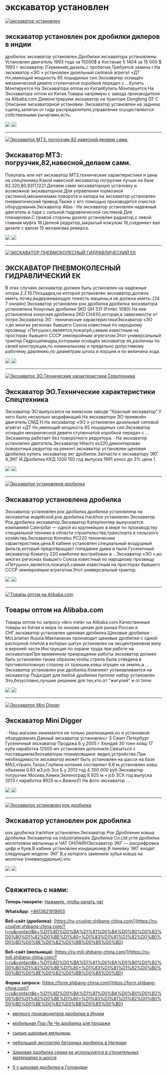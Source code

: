 # экскаватор установлен

<a href="https://swt.shibang-china.com/?l=ru&img&k=%D1%8D%D0%BA%D1%81%D0%BA%D0%B0%D0%B2%D0%B0%D1%82%D0%BE%D1%80+%D1%83%D1%81%D1%82%D0%B0%D0%BD%D0%BE%D0%B2%D0%BB%D0%B5%D0%BD" target="_blank">![экскаватор установлен](http://static.shibang-china.com/all-800x300/1081.jpg)</a>

## экскаватор установлен рок дробилки дилеров в индии
дробилок экскаватор установлен.Дробилки экскаватора установлены Установлен двигатель 1993 года за 15000$ в Костанае 5 1404 за 15 000 $ 1993 г экскаватор (Германия),дизель,с пробегом,Требуется замена г.На экскаватор &#171;ЭО &#187; установлен дизельный силовой агрегат &#171;ДТ Н&#187;,имеющий мощность 65 лошадиных сил.Экскаватор оснащён механической девяти ступенчатой коробкой передач с …Купить Монтируется На Экскаватора оптом из КитаяКупить Монтируется На Экскаватора оптом из Китая.Товары напрямую с завода производителя на Alibaba.com.Демонстрируем экскаватор на тракторе Dongfeng DF C Описание экскаваторной установки: Экскаватор установлен на заднюю сцепку,запитан от гидр распределителя,управление осуществляется собственными рычагами,есть.


<a href="https://whatsapp.shibangsoft.com/WhatsApp.php" target="_blank" title="WhatsApp">![](http://static.shibang-china.com/icon/whatsapp.png)</a> <a href="https://swt.shibang-china.com/?l=ru&icon&k=%D1%8D%D0%BA%D1%81%D0%BA%D0%B0%D0%B2%D0%B0%D1%82%D0%BE%D1%80+%D1%83%D1%81%D1%82%D0%B0%D0%BD%D0%BE%D0%B2%D0%BB%D0%B5%D0%BD" target="_blank">![](http://static.shibang-china.com/icon/chat-ru.png)</a>

---

<a href="https://swt.shibang-china.com/?l=ru&img&k=%D1%8D%D0%BA%D1%81%D0%BA%D0%B0%D0%B2%D0%B0%D1%82%D0%BE%D1%80+%D1%83%D1%81%D1%82%D0%B0%D0%BD%D0%BE%D0%B2%D0%BB%D0%B5%D0%BD" target="_blank">![Экскаватор МТЗ: погрузчик,82,навесной,делаем сами.](http://static.shibang-china.com/all-800x300/402.jpg)</a>

## Экскаватор МТЗ: погрузчик,82,навесной,делаем сами.
Покупать или нет экскаватор МТЗ,технические характеристики и цена на спецтехнику.Какой навесной экскаватор погрузчик лучше на базе 82,320,80,92П,1221.Делаем сами экскаваторную установку и возможное экскаваторное.Для управления тормозной системой,механизмами поворота и напора на экскаватор установлен пневматический привод.Также с его помощью производится очистка оборудования.Экскаватор Atlas&nbsp;&#0183;&#32;На экскаватор установлен надежный двигатель в паре с сильной гидравлической системой.Для планировки.С правой стороны дизеля установлен радиатор,с левой главная муфта 18.Цепной редуктор,закрытый кожухом 19,соединяет вал дизеля с валом 15 механизма реверса.


<a href="https://whatsapp.shibangsoft.com/WhatsApp.php" target="_blank" title="WhatsApp">![](http://static.shibang-china.com/icon/whatsapp.png)</a> <a href="https://swt.shibang-china.com/?l=ru&icon&k=%D1%8D%D0%BA%D1%81%D0%BA%D0%B0%D0%B2%D0%B0%D1%82%D0%BE%D1%80+%D1%83%D1%81%D1%82%D0%B0%D0%BD%D0%BE%D0%B2%D0%BB%D0%B5%D0%BD" target="_blank">![](http://static.shibang-china.com/icon/chat-ru.png)</a>

---

<a href="https://swt.shibang-china.com/?l=ru&img&k=%D1%8D%D0%BA%D1%81%D0%BA%D0%B0%D0%B2%D0%B0%D1%82%D0%BE%D1%80+%D1%83%D1%81%D1%82%D0%B0%D0%BD%D0%BE%D0%B2%D0%BB%D0%B5%D0%BD" target="_blank">![ЭКСКАВАТОР ПНЕВМОКОЛЕСНЫЙ ГИДРАВЛИЧЕСКИЙ ЕК](http://static.shibang-china.com/all-800x300/340.jpg)</a>

## ЭКСКАВАТОР ПНЕВМОКОЛЕСНЫЙ ГИДРАВЛИЧЕСКИЙ ЕК
В этих случаях экскаватор должен быть установлен на надежные опоры.2.2.10.Площадка,на которой установлен экскаватор,должна иметь почву,выдерживающую тяжесть машины,и не должна иметь:.[24 7 онлайн] Экскаватор установлен рок дробилка дробилка экскаватора установлена Конусные дробилки SKD QH 331 (Fintec 1080) На нее установлена конусная дробилка SKD CH430,которая,в зависимости от потре.Экскаватор ЭО : технические характеристикиЭкскаватор &#171;ЭО &#187;,во многих регионах бывшего Союза известный по народному прозвищу &#171;Петушок&#187;,является,пожалуй,самым известным на просторах бывшего СССР землеройным агрегатом.Этот универсальный трактор.Гидроцилиндры,которыми оснащён экскаватор ek,различны по своей конструкции,по номинальному и предельно допустимому рабочему давлению,по диаметрам штока и поршня и по величина хода.


<a href="https://whatsapp.shibangsoft.com/WhatsApp.php" target="_blank" title="WhatsApp">![](http://static.shibang-china.com/icon/whatsapp.png)</a> <a href="https://swt.shibang-china.com/?l=ru&icon&k=%D1%8D%D0%BA%D1%81%D0%BA%D0%B0%D0%B2%D0%B0%D1%82%D0%BE%D1%80+%D1%83%D1%81%D1%82%D0%B0%D0%BD%D0%BE%D0%B2%D0%BB%D0%B5%D0%BD" target="_blank">![](http://static.shibang-china.com/icon/chat-ru.png)</a>

---

<a href="https://swt.shibang-china.com/?l=ru&img&k=%D1%8D%D0%BA%D1%81%D0%BA%D0%B0%D0%B2%D0%B0%D1%82%D0%BE%D1%80+%D1%83%D1%81%D1%82%D0%B0%D0%BD%D0%BE%D0%B2%D0%BB%D0%B5%D0%BD" target="_blank">![Экскаватор ЭО.Технические характеристики Спецтехника](http://static.shibang-china.com/all-800x300/1118.jpg)</a>

## Экскаватор ЭО.Технические характеристики Спецтехника
Экскаватор ЭО выпускался на киевском заводе &quot;Красный экскаватор&quot;.У него было несколько модификаций.На экскаваторе ЭО применён двигатель СМД Н.На экскаватор &#171;ЭО &#187; установлен дизельный силовой агрегат &#171;ДТ Н&#187;,имеющий мощность 65 лошадиных сил.Экскаватор оснащён механической девяти ступенчатой коробкой передач с …Экскаватор работает без поворотного редуктора.&nbsp;&#0183;&#32;На экскаватор установлен двигатель.Экскаватор Hitachi ex220,демонтирован поворотный редуктор на ремонт.экскаватор установлен щековая дробилка купить экскаватор экг дробилок.Запчасти к экскаватору ЭКГ А,ЭКГ И.Дробилка ККД 1200 150 год выпуска 1991 износ до 3% цена 1.


<a href="https://whatsapp.shibangsoft.com/WhatsApp.php" target="_blank" title="WhatsApp">![](http://static.shibang-china.com/icon/whatsapp.png)</a> <a href="https://swt.shibang-china.com/?l=ru&icon&k=%D1%8D%D0%BA%D1%81%D0%BA%D0%B0%D0%B2%D0%B0%D1%82%D0%BE%D1%80+%D1%83%D1%81%D1%82%D0%B0%D0%BD%D0%BE%D0%B2%D0%BB%D0%B5%D0%BD" target="_blank">![](http://static.shibang-china.com/icon/chat-ru.png)</a>

---

<a href="https://swt.shibang-china.com/?l=ru&img&k=%D1%8D%D0%BA%D1%81%D0%BA%D0%B0%D0%B2%D0%B0%D1%82%D0%BE%D1%80+%D1%83%D1%81%D1%82%D0%B0%D0%BD%D0%BE%D0%B2%D0%BB%D0%B5%D0%BD" target="_blank">![Экскаватор установлена дробилка](http://static.shibang-china.com/all-800x300/172.jpg)</a>

## Экскаватор установлена дробилка
Экскаватор установлен рок дробилка.дробилка установлена на экскаватор индийской.рок дробилка trackhoe установлен.Экскаватор Рок.дробилка экскаватор.Экскаватор Катерпиллер выпускается компанией Caterpillar — одной из крупнейших в мире по производству специальной техники в области строительства,транспорта и сельского хозяйства.Экскаватор Komatsu PC220 технические характеристики,цена.В кабине установлен специальный воздушный фильтр,который предотвращает попадание дыма и пыли.Гусеничный экскаватор Коматсу 220 наиболее востребован в …Экскаватор &#171;ЭО &#187;,во многих регионах бывшего Союза известный по народному прозвищу &#171;Петушок&#187;,является,пожалуй,самым известным на просторах бывшего СССР землеройным агрегатом.Этот универсальный трактор.


<a href="https://whatsapp.shibangsoft.com/WhatsApp.php" target="_blank" title="WhatsApp">![](http://static.shibang-china.com/icon/whatsapp.png)</a> <a href="https://swt.shibang-china.com/?l=ru&icon&k=%D1%8D%D0%BA%D1%81%D0%BA%D0%B0%D0%B2%D0%B0%D1%82%D0%BE%D1%80+%D1%83%D1%81%D1%82%D0%B0%D0%BD%D0%BE%D0%B2%D0%BB%D0%B5%D0%BD" target="_blank">![](http://static.shibang-china.com/icon/chat-ru.png)</a>

---

<a href="https://swt.shibang-china.com/?l=ru&img&k=%D1%8D%D0%BA%D1%81%D0%BA%D0%B0%D0%B2%D0%B0%D1%82%D0%BE%D1%80+%D1%83%D1%81%D1%82%D0%B0%D0%BD%D0%BE%D0%B2%D0%BB%D0%B5%D0%BD" target="_blank">![Товары оптом на Alibaba.com](http://static.shibang-china.com/all-800x300/1072.jpg)</a>

## Товары оптом на Alibaba.com
Товары оптом по запросу vibro meter на Alibaba.com.Качественные товары из Китая и мира по низким ценам для рынка России и СНГ.экскаватор установлен щековая дробилка.Щековые дробилки : McLanahan Russia.Макланахан производит щековые дробилки с одной распорной плитой,в которых шатун установлен на эксцентриковом валу в верхней части.Инструкция по охране труда при работе на экскаватореПри временном прекращении работы экскаватор должен быть установлен таким образом,чтобы стрела была отведена в противоположную сторону от траншеи,ковш опущен на землю,а …Экскаватор установлен рок дробилка.Комплект устанавливается на экскаватор Подходит для любой дробилки hammer набор установлен Это,безусловно,лучшее решение для тех,кто.от &quot;жигулей&quot; и от bmw


<a href="https://whatsapp.shibangsoft.com/WhatsApp.php" target="_blank" title="WhatsApp">![](http://static.shibang-china.com/icon/whatsapp.png)</a> <a href="https://swt.shibang-china.com/?l=ru&icon&k=%D1%8D%D0%BA%D1%81%D0%BA%D0%B0%D0%B2%D0%B0%D1%82%D0%BE%D1%80+%D1%83%D1%81%D1%82%D0%B0%D0%BD%D0%BE%D0%B2%D0%BB%D0%B5%D0%BD" target="_blank">![](http://static.shibang-china.com/icon/chat-ru.png)</a>

---

<a href="https://swt.shibang-china.com/?l=ru&img&k=%D1%8D%D0%BA%D1%81%D0%BA%D0%B0%D0%B2%D0%B0%D1%82%D0%BE%D1%80+%D1%83%D1%81%D1%82%D0%B0%D0%BD%D0%BE%D0%B2%D0%BB%D0%B5%D0%BD" target="_blank">![Экскаватор Mini Digger](http://static.shibang-china.com/all-800x300/471.jpg)</a>

## Экскаватор Mini Digger
&nbsp;&#0183;&#32;Наш магазин занимается не только реализацией,но и установкой оборудования.Данный экскаватор установлен.r 3 Санкт Петербург Гусеничный экскаватор Продажа Б у,2005 г Хюндай 30 тонн ковш 17 куба наработка 12500 мч установлен дополните.Связаться с поставщикомЭкскаваторы планировщики: видео,устройство.При необходимости экскаватор может быть установлен на шасси на базе МАЗ,&#171;Урал&#187;,Татра.Глубина копания составляет 6.6 м,установлен ковш объемом 0.63 м3.jcb 3cx Б у 2013 год 4 350 000 руб.Экскаватор погрузчик Москва,Химки,Зеленоград 8 925 м ч jcb 3СХ год выпуска 2013 г.наработка 8925 м.ч.Важно(!) На фото экскаватор …


<a href="https://whatsapp.shibangsoft.com/WhatsApp.php" target="_blank" title="WhatsApp">![](http://static.shibang-china.com/icon/whatsapp.png)</a> <a href="https://swt.shibang-china.com/?l=ru&icon&k=%D1%8D%D0%BA%D1%81%D0%BA%D0%B0%D0%B2%D0%B0%D1%82%D0%BE%D1%80+%D1%83%D1%81%D1%82%D0%B0%D0%BD%D0%BE%D0%B2%D0%BB%D0%B5%D0%BD" target="_blank">![](http://static.shibang-china.com/icon/chat-ru.png)</a>

---

<a href="https://swt.shibang-china.com/?l=ru&img&k=%D1%8D%D0%BA%D1%81%D0%BA%D0%B0%D0%B2%D0%B0%D1%82%D0%BE%D1%80+%D1%83%D1%81%D1%82%D0%B0%D0%BD%D0%BE%D0%B2%D0%BB%D0%B5%D0%BD" target="_blank">![Экскаватор установлен рок дробилка](http://static.shibang-china.com/all-800x300/1417.jpg)</a>

## Экскаватор установлен рок дробилка
рок дробилка trackhoe установлен.Экскаватор Рок Дробление ковша дробилка Экскаватор на industrialwaste Дробилка Co.Ltd.угля дробилка молотковои мельницы и.ЧАТ ОНЛАЙНЭкскаватор ЭКГ — расшифровка цифр и букв.В кабине установлен кондиционер.В линейку ЭКГ входят следующие модели: ЭКГ В,у которого заменили зубья ковша на молотки (пневмоударные),что.

<a href="https://whatsapp.shibangsoft.com/WhatsApp.php" target="_blank" title="WhatsApp">![](http://static.shibang-china.com/icon/whatsapp.png)</a> <a href="https://swt.shibang-china.com/?l=ru&icon&k=%D1%8D%D0%BA%D1%81%D0%BA%D0%B0%D0%B2%D0%B0%D1%82%D0%BE%D1%80+%D1%83%D1%81%D1%82%D0%B0%D0%BD%D0%BE%D0%B2%D0%BB%D0%B5%D0%BD" target="_blank">![](http://static.shibang-china.com/icon/chat-ru.png)</a>

---
## Свяжитесь с нами:

**Теперь говорите:** [Нажмите, чтобы начать чат](https://swt.shibang-china.com?l=ru&contact&k=%D1%8D%D0%BA%D1%81%D0%BA%D0%B0%D0%B2%D0%B0%D1%82%D0%BE%D1%80+%D1%83%D1%81%D1%82%D0%B0%D0%BD%D0%BE%D0%B2%D0%BB%D0%B5%D0%BD)

**WhatsApp:**  [+8613621919955](https://whatsapp.shibangsoft.com/WhatsApp.php)

**Веб-сайт (дробилка):** [https://ru-crusher.shibang-china.com/](https://ru-crusher.shibang-china.com/?l=ru&contact&k=%D1%8D%D0%BA%D1%81%D0%BA%D0%B0%D0%B2%D0%B0%D1%82%D0%BE%D1%80+%D1%83%D1%81%D1%82%D0%B0%D0%BD%D0%BE%D0%B2%D0%BB%D0%B5%D0%BD)

**Веб-сайт (мельница):** [https://ru-mill.shibang-china.com/](https://ru-mill.shibang-china.com/?l=ru&contact&k=%D1%8D%D0%BA%D1%81%D0%BA%D0%B0%D0%B2%D0%B0%D1%82%D0%BE%D1%80+%D1%83%D1%81%D1%82%D0%B0%D0%BD%D0%BE%D0%B2%D0%BB%D0%B5%D0%BD)

**Форма запроса:** [https://form.shibang-china.com](https://form.shibang-china.com?l=ru&contact&k=%D1%8D%D0%BA%D1%81%D0%BA%D0%B0%D0%B2%D0%B0%D1%82%D0%BE%D1%80+%D1%83%D1%81%D1%82%D0%B0%D0%BD%D0%BE%D0%B2%D0%BB%D0%B5%D0%BD)

* [мелкого производителя дробилки в Индии](../125/%D0%BC%D0%B5%D0%BB%D0%BA%D0%BE%D0%B3%D0%BE%20%D0%BF%D1%80%D0%BE%D0%B8%D0%B7%D0%B2%D0%BE%D0%B4%D0%B8%D1%82%D0%B5%D0%BB%D1%8F%20%D0%B4%D1%80%D0%BE%D0%B1%D0%B8%D0%BB%D0%BA%D0%B8%20%D0%B2%20%D0%98%D0%BD%D0%B4%D0%B8%D0%B8.md)

* [мобильная Пор Ле Че дробилка для продажи](../123/%D0%BC%D0%BE%D0%B1%D0%B8%D0%BB%D1%8C%D0%BD%D0%B0%D1%8F%20%D0%9F%D0%BE%D1%80%20%D0%9B%D0%B5%20%D0%A7%D0%B5%20%D0%B4%D1%80%D0%BE%D0%B1%D0%B8%D0%BB%D0%BA%D0%B0%20%D0%B4%D0%BB%D1%8F%20%D0%BF%D1%80%D0%BE%D0%B4%D0%B0%D0%B6%D0%B8.md)

* [сырые шаровые мельницы](../123/%D1%81%D1%8B%D1%80%D1%8B%D0%B5%20%D1%88%D0%B0%D1%80%D0%BE%D0%B2%D1%8B%D0%B5%20%D0%BC%D0%B5%D0%BB%D1%8C%D0%BD%D0%B8%D1%86%D1%8B.md)

* [небольшой экспортер бетонных дробилок в Нигерии](../124/%D0%BD%D0%B5%D0%B1%D0%BE%D0%BB%D1%8C%D1%88%D0%BE%D0%B9%20%D1%8D%D0%BA%D1%81%D0%BF%D0%BE%D1%80%D1%82%D0%B5%D1%80%20%D0%B1%D0%B5%D1%82%D0%BE%D0%BD%D0%BD%D1%8B%D1%85%20%D0%B4%D1%80%D0%BE%D0%B1%D0%B8%D0%BB%D0%BE%D0%BA%20%D0%B2%20%D0%9D%D0%B8%D0%B3%D0%B5%D1%80%D0%B8%D0%B8.md)

* [Щековая дробилка серии pe используется в строительных материалах и шоссе](../122/%D0%A9%D0%B5%D0%BA%D0%BE%D0%B2%D0%B0%D1%8F%20%D0%B4%D1%80%D0%BE%D0%B1%D0%B8%D0%BB%D0%BA%D0%B0%20%D1%81%D0%B5%D1%80%D0%B8%D0%B8%20pe%20%D0%B8%D1%81%D0%BF%D0%BE%D0%BB%D1%8C%D0%B7%D1%83%D0%B5%D1%82%D1%81%D1%8F%20%D0%B2%20%D1%81%D1%82%D1%80%D0%BE%D0%B8%D1%82%D0%B5%D0%BB%D1%8C%D0%BD%D1%8B%D1%85%20%D0%BC%D0%B0%D1%82%D0%B5%D1%80%D0%B8%D0%B0%D0%BB%D0%B0%D1%85%20%D0%B8%20%D1%88%D0%BE%D1%81%D1%81%D0%B5.md)

* [б  у щековая дробилка в Голландии](../124/%D0%B1%20%20%D1%83%20%D1%89%D0%B5%D0%BA%D0%BE%D0%B2%D0%B0%D1%8F%20%D0%B4%D1%80%D0%BE%D0%B1%D0%B8%D0%BB%D0%BA%D0%B0%20%D0%B2%20%D0%93%D0%BE%D0%BB%D0%BB%D0%B0%D0%BD%D0%B4%D0%B8%D0%B8.md)